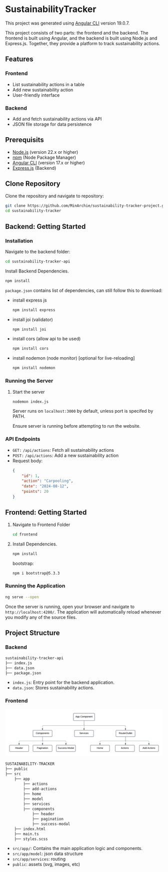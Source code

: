 # SustainabilityTracker 

This project was generated using [Angular CLI](https://github.com/angular/angular-cli) version 19.0.7.

This project consists of two parts: the frontend and the backend. The frontend is built using Angular, and the backend is built using Node.js and Express.js. Together, they provide a platform to track sustainability actions.

## Features
### Frontend
- List sustainability actions in a table
- Add new sustainability action
- User-friendly interface
### Backend
- Add and fetch sustainability actions via API
- JSON file storage for data persistence

## Prerequisits
- [Node.js](https://nodejs.org/) (version 22.x or higher)
- [npm](https://www.npmjs.com/) (Node Package Manager)
- [Angular CLI](https://angular.io/cli) (version 17.x or higher)
- [Express.js](https://expressjs.com/) (Backend)

## Clone Repository
Clone the repository and navigate to repository:
```bash
git clone https://github.com/MinArchie/sustainability-tracker-project.git
cd sustainability-tracker
```

## Backend: Getting Started

### Installation 
Navigate to the backend folder:
```bash
cd sustainability-tracker-api
```

Install Backend Dependencies.
```bash
npm install
```

```package.json``` contains list of dependencies, can still follow this to download:

- install express js
    ```bash
    npm install express
    ```

- install joi (validator)
    ```bash
    npm install joi
    ```

- install cors (allow api to be used)
    ```bash
    npm install cors
    ```

- install nodemon (node monitor) [optional for live-reloading] 
    ```bash
    npm install nodemon
    ```

### Running the Server
1. Start the server
    ```bash
    nodemon index.js
    ```
    Server runs on ```localhost:3000``` by default, unless port is specifed by PATH.

    Ensure server is running before attempting to run the website.

### API Endpoints
- ```GET:``` ```/api/actions```: Fetch all sustainability actions
- ```POST:``` ```/api/actions```: Add a new sustainability action
- Request body:
    ```json
    {
        "id": 1,
        "action": "Carpooling",
        "date": "2024-08-12",
        "points": 20
    }
    ```


## Frontend: Getting Started
1. Navigate to Frontend Folder
    ```bash
    cd frontend
    ```
2. Install Dependencies.
    ```bash
    npm install
    ```

    bootstrap:
    ```bash
    npm i bootstrap@5.3.3
    ```


### Running the Application
```bash
ng serve --open
```

Once the server is running, open your browser and navigate to `http://localhost:4200/`. The application will automatically reload whenever you modify any of the source files.


## Project Structure
### Backend
```
sustainability-tracker-api
├── index.js
├── data.json
├── package.json
```
- ```index.js```: Entry point for the backend application.
- ```data.json```: Stores sustainability actions.

### Frontend
![screenshot](frontend/public/images/Frontend-Strucutre.png)
```arduino
SUSTAINABILITY-TRACKER
├── public
├── src
    ├── app
        ├── actions
        ├── add-actions
        ├── home
        ├── model
        ├── services
        ├── components
            ├── header
            ├── pagination
            ├── success-modal
    ├── index.html
    ├── main.ts
    ├── styles.scss
```
- ```src/app/```: Contains the main application logic and components.
- ```src/app/model```: json data structure
- ```src/app/services```: routing 
- ```public```: assets (svg, images, etc)
